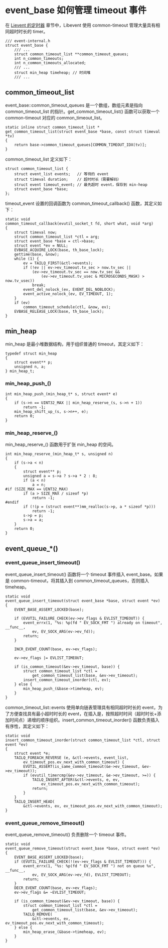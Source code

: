 # event_base 如何管理 timeout 事件
在 [Lievent 的定时器](./timer.md) 章节中，Libevent 使用 common-timeout 管理大量具有相同超时时长的 timer。
```
/// event-internal.h
struct event_base {
    /// ...
    struct common_timeout_list **common_timeout_queues;
    int n_common_timeouts;
    int n_common_timeouts_allocated;
    /// ...
    struct min_heap timeheap; // 时间堆
    /// ...
```

## common_timeout_list
event_base::common_timeout_queues 是一个数组，数组元素是指向 common_timeout_list 的指针。get_common_timeout_list() 函数可以获取一个 common-timeout 对应的 common_timeout_list。
```
static inline struct common_timeout_list *
get_common_timeout_list(struct event_base *base, const struct timeval *tv)
{
    return base->common_timeout_queues[COMMON_TIMEOUT_IDX(tv)];
}
```
common_timeout_list 定义如下：
```
struct common_timeout_list {
    struct event_list events;   // 等待的 event
    struct timeval duration;    // 超时时长（需要解码）
    struct event timeout_event; // 最先超时 event，保存到 min-heap
    struct event_base *base;
};
```
timeout_event 设置的回调函数为 common_timeout_callback() 函数，其定义如下：
```
static void
common_timeout_callback(evutil_socket_t fd, short what, void *arg)
{
    struct timeval now;
    struct common_timeout_list *ctl = arg;
    struct event_base *base = ctl->base;
    struct event *ev = NULL;
    EVBASE_ACQUIRE_LOCK(base, th_base_lock);
    gettime(base, &now);
    while (1) {
        ev = TAILQ_FIRST(&ctl->events);
        if (!ev || ev->ev_timeout.tv_sec > now.tv_sec ||
            (ev->ev_timeout.tv_sec == now.tv_sec &&
                (ev->ev_timeout.tv_usec & MICROSECONDS_MASK) > now.tv_usec))
            break;
        event_del_nolock_(ev, EVENT_DEL_NOBLOCK);
        event_active_nolock_(ev, EV_TIMEOUT, 1);
    }
    if (ev)
        common_timeout_schedule(ctl, &now, ev);
    EVBASE_RELEASE_LOCK(base, th_base_lock);
}
```

## min_heap
min_heap 是最小堆数据结构，用于组织普通的 timeout，其定义如下：
```
typedef struct min_heap
{
    struct event** p;
    unsigned n, a;
} min_heap_t;
```
### min_heap_push_()
```
int min_heap_push_(min_heap_t* s, struct event* e)
{
    if (s->n == UINT32_MAX || min_heap_reserve_(s, s->n + 1))
        return -1;
    min_heap_shift_up_(s, s->n++, e);
    return 0;
}
```
### min_heap_reserve_()

min_heap_reserve_() 函数用于扩张 min_heap 的空间。
```
int min_heap_reserve_(min_heap_t* s, unsigned n)
{
    if (s->a < n)
    {
        struct event** p;
        unsigned a = s->a ? s->a * 2 : 8;
        if (a < n)
            a = n;
#if (SIZE_MAX == UINT32_MAX)
        if (a > SIZE_MAX / sizeof *p)
            return -1;
#endif
        if (!(p = (struct event**)mm_realloc(s->p, a * sizeof *p)))
            return -1;
        s->p = p;
        s->a = a;
    }
    return 0;
}
```

## event_queue_*()
### event_queue_insert_timeout()
event_queue_insert_timeout() 函数将一个 timeout 事件插入 event_base。如果是 common-timeout，将其插入到 common_timeout_queues，否则插入 timeheap。
```
static void
event_queue_insert_timeout(struct event_base *base, struct event *ev)
{
    EVENT_BASE_ASSERT_LOCKED(base);

    if (EVUTIL_FAILURE_CHECK(ev->ev_flags & EVLIST_TIMEOUT)) {
        event_errx(1, "%s: %p(fd " EV_SOCK_FMT ") already on timeout", __func__,
            ev, EV_SOCK_ARG(ev->ev_fd));
        return;
    }

    INCR_EVENT_COUNT(base, ev->ev_flags);

    ev->ev_flags |= EVLIST_TIMEOUT;

    if (is_common_timeout(&ev->ev_timeout, base)) {
        struct common_timeout_list *ctl =
            get_common_timeout_list(base, &ev->ev_timeout);
        insert_common_timeout_inorder(ctl, ev);
    } else {
        min_heap_push_(&base->timeheap, ev);
    }
}
```
common_timeout_list::events 使用单向链表管理具有相同超时时长的 event，为了方便查找具有最小超时时长的 event，在插入是，按照超时时间（超时时长+添加时间点）递增的顺序组织。insert_common_timeout_inorder() 函数负责插入有序性，其定义如下：
```
static void
insert_common_timeout_inorder(struct common_timeout_list *ctl, struct event *ev)
{
    struct event *e;
    TAILQ_FOREACH_REVERSE (e, &ctl->events, event_list,
        ev_timeout_pos.ev_next_with_common_timeout) {
        EVUTIL_ASSERT(is_same_common_timeout(&e->ev_timeout, &ev->ev_timeout));
        if (evutil_timercmp(&ev->ev_timeout, &e->ev_timeout, >=)) {
            TAILQ_INSERT_AFTER(&ctl->events, e, ev,
                ev_timeout_pos.ev_next_with_common_timeout);
            return;
        }
    }
    TAILQ_INSERT_HEAD(
        &ctl->events, ev, ev_timeout_pos.ev_next_with_common_timeout);
}
```
### event_queue_remove_timeout()
event_queue_remove_timeout() 负责删除一个 timeout 事件。
```
static void
event_queue_remove_timeout(struct event_base *base, struct event *ev)
{
    EVENT_BASE_ASSERT_LOCKED(base);
    if (EVUTIL_FAILURE_CHECK(!(ev->ev_flags & EVLIST_TIMEOUT))) {
        event_errx(1, "%s: %p(fd " EV_SOCK_FMT ") not on queue %x", __func__,
            ev, EV_SOCK_ARG(ev->ev_fd), EVLIST_TIMEOUT);
        return;
    }
    DECR_EVENT_COUNT(base, ev->ev_flags);
    ev->ev_flags &= ~EVLIST_TIMEOUT;

    if (is_common_timeout(&ev->ev_timeout, base)) {
        struct common_timeout_list *ctl =
            get_common_timeout_list(base, &ev->ev_timeout);
        TAILQ_REMOVE(
            &ctl->events, ev, ev_timeout_pos.ev_next_with_common_timeout);
    } else {
        min_heap_erase_(&base->timeheap, ev);
    }
}
```

